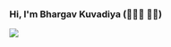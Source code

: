### Hi, I'm Bhargav Kuvadiya (🧑🏽‍💻 ✍🏻)
![](https://komarev.com/ghpvc/?username=techdobz&color=blue&style=plastic&label=PROFILE+👁️)
